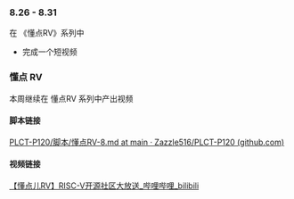 ### 8.26 - 8.31

在 《懂点RV》系列中

- 完成一个短视频



### 懂点 RV

本周继续在 懂点RV 系列中产出视频



#### 脚本链接

[PLCT-P120/脚本/懂点RV-8.md at main · Zazzle516/PLCT-P120 (github.com)](https://github.com/Zazzle516/PLCT-P120/blob/main/脚本/懂点RV-8.md) 



#### 视频链接

[【懂点儿RV】RISC-V开源社区大放送_哔哩哔哩_bilibili](https://www.bilibili.com/video/BV1uWHGeaE7d/?spm_id_from=333.999.0.0&vd_source=def395bf81634ebee1a6e15ae3527074) 
